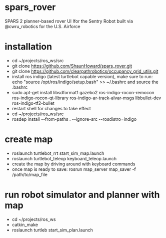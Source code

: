 # spars_rover
SPARS 2 planner-based rover UI Ifor the Sentry Robot built via @cwru_robotics for the U.S. Airforce 

# installation
- cd ~/projects/ros_ws/src
- git clone https://github.com/ShaunHoward/spars_rover.git
- git clone https://github.com/clearpathrobotics/occupancy_grid_utils.git
- install ros indigo (latest turtlebot capable version), make sure to run: echo "source /opt/ros/indigo/setup.bash" >> ~/.bashrc and source the .bashrc
- sudo apt-get install libsdformat1 gazebo2 ros-indigo-rocon-remocon ros-indigo-rocon-qt-library ros-indigo-ar-track-alvar-msgs libbullet-dev ros-indigo-tf2-bullet
- restart shell for changes to take effect
- cd ~/projects/ros_ws/src
- rosdep install --from-paths . --ignore-src --rosdistro=indigo

# create map
- roslaunch turtlebot_rrt start_sim_map.launch
- roslaunch turtlebot_teleop keyboard_teleop.launch
- create the map by driving around with keyboard commands
- once map is ready to save: rosrun map_server map_saver -f /path/to/map_file

# run robot simulator and planner with map
- cd ~/projects/ros_ws
- catkin_make
- roslaunch turtleb start_sim_plan.launch
